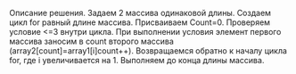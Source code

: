 Описание решения.
Задаем 2 массива одинаковой длины.
Создаем цикл for равный длине массива.
Присваиваем Count=0.
Проверяем условие <=3 внутри цикла.
При выполнении условия элемент первого массива заносим в count второго массива (array2[count]=array1[i]count++).
Возвращаемся обратно к началу цикла for, где i увеличивается на 1.
Выполняем до конца длины массива.
